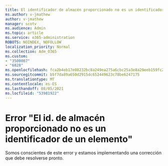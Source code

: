 ```yaml
---
title: El identificador de almacén proporcionado no es un identificador de un elemento
ms.author: v-jmathew
author: v-jmathew
manager: scotv
ms.audience: Admin
ms.topic: article
ms.service: o365-administration
ROBOTS: NOINDEX, NOFOLLOW
localization_priority: Normal
ms.collection: Adm_O365
ms.custom:
- "3500007"
- "6828"
ms.openlocfilehash: fca2b4eb17e08232bc8a249ea275a6cbc25a3e8a29eeb159fc25f623d4f24390
ms.sourcegitcommit: b5f7da89a650d2915dc652449623c78be6247175
ms.translationtype: MT
ms.contentlocale: es-ES
ms.lasthandoff: 08/05/2021
ms.locfileid: "53981922"
---
```

# <a name="the-store-id-provided-isnt-an-id-of-an-item-error"></a>Error "El id. de almacén proporcionado no es un identificador de un elemento"

Somos conscientes de este error y estamos implementando una corrección que debe resolverse pronto.
